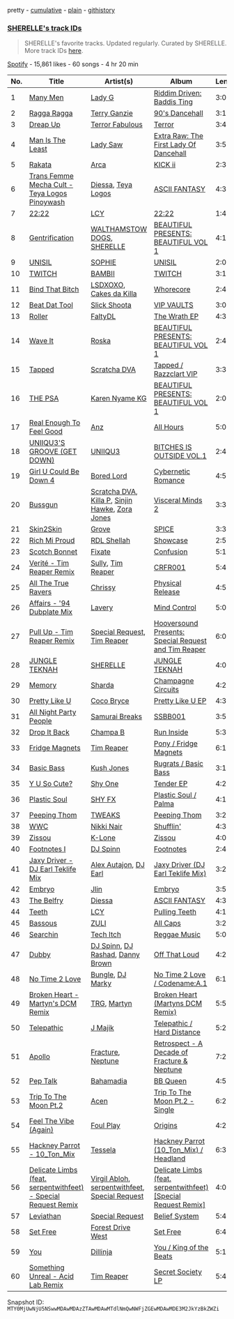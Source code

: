 pretty - [cumulative](/playlists/cumulative/37i9dQZF1DX8NzAadCccWE.md) - [plain](/playlists/plain/37i9dQZF1DX8NzAadCccWE) - [githistory](https://github.githistory.xyz/mackorone/spotify-playlist-archive/blob/main/playlists/plain/37i9dQZF1DX8NzAadCccWE)

### [SHERELLE's track IDs](https://open.spotify.com/playlist/37i9dQZF1DX8NzAadCccWE)

> SHERELLE's favorite tracks\. Updated regularly\. Curated by SHERELLE\. More track IDs <a href="spotify:genre:track\_id">here</a>.

[Spotify](https://open.spotify.com/user/spotify) - 15,861 likes - 60 songs - 4 hr 20 min

| No. | Title | Artist(s) | Album | Length |
|---|---|---|---|---|
| 1 | [Many Men](https://open.spotify.com/track/2WI7mnNs4vKPcKFsKrTKKb) | [Lady G](https://open.spotify.com/artist/1C5RzkueJX7bh2ZrzpA2fa) | [Riddim Driven: Baddis Ting](https://open.spotify.com/album/6nC0ZY4r6nJr5rERPFOMZI) | 3:03 |
| 2 | [Ragga Ragga](https://open.spotify.com/track/2pegyttyReEWyljfybQzGK) | [Terry Ganzie](https://open.spotify.com/artist/6JPxSaFckme5SddqBQ32sh) | [90's Dancehall](https://open.spotify.com/album/5LSXv6VTEwfxkB5pkKnT28) | 3:14 |
| 3 | [Dreap Up](https://open.spotify.com/track/74bwsxnWRQ3m4nXJ0hNy4J) | [Terror Fabulous](https://open.spotify.com/artist/1Oq1UznFoef8kJK0c57xIF) | [Terror](https://open.spotify.com/album/3ULT99wI4bEzrehU2Z7U7d) | 3:48 |
| 4 | [Man Is The Least](https://open.spotify.com/track/18pRR6GRcbh4NOiNekLvXV) | [Lady Saw](https://open.spotify.com/artist/2X1VgNqQOiSbkyel3a9rjK) | [Extra Raw: The First Lady Of Dancehall](https://open.spotify.com/album/0uPHcGwl83Lh1RiFKIQxdd) | 3:50 |
| 5 | [Rakata](https://open.spotify.com/track/0hp5IJ83YpnglsrvGfIhIN) | [Arca](https://open.spotify.com/artist/4SQdUpG4f7UbkJG3cJ2Iyj) | [KICK ii](https://open.spotify.com/album/1Vg5v9M0afj5sIl1ndRXzy) | 2:31 |
| 6 | [Trans Femme Mecha Cult \- Teya Logos Pinoywash](https://open.spotify.com/track/7qoVLzm9e7pRnlF2zV62Tg) | [Diessa](https://open.spotify.com/artist/2HXHcXKyxwOO4rtOdxkUJu), [Teya Logos](https://open.spotify.com/artist/5XS3DEeRW8NARjAJttO2iS) | [ASCII FANTASY](https://open.spotify.com/album/4u34BgJ9tu3v1BLHSHwTpV) | 4:38 |
| 7 | [22:22](https://open.spotify.com/track/0q9hYb3uhZfC5c0NC2hGqq) | [LCY](https://open.spotify.com/artist/4UUWo1AiaKMCi76yo69O1U) | [22:22](https://open.spotify.com/album/2M8yyYRNPiFO5D3bsxmsCa) | 1:40 |
| 8 | [Gentrification](https://open.spotify.com/track/05YJ8kmnxQTk9zsjujOHlm) | [WALTHAMSTOW DOGS](https://open.spotify.com/artist/0IQS3ENeRlhRwg0VB307MI), [SHERELLE](https://open.spotify.com/artist/2TFDQkQ7LahhuwL9p7R6MO) | [BEAUTIFUL PRESENTS: BEAUTIFUL VOL 1](https://open.spotify.com/album/7vxquNykZOqoSU3MR7UJ0G) | 4:12 |
| 9 | [UNISIL](https://open.spotify.com/track/0oRzcIZcW4oB2K2XfB2Uky) | [SOPHIE](https://open.spotify.com/artist/5a2w2tgpLwv26BYJf2qYwu) | [UNISIL](https://open.spotify.com/album/7lQaDQVfZphQDGCi8Vu1Y0) | 2:06 |
| 10 | [TWITCH](https://open.spotify.com/track/66phsNUaW1MADa95YnJnoP) | [BAMBII](https://open.spotify.com/artist/6kf69CwzgodrETRgzcjX95) | [TWITCH](https://open.spotify.com/album/64BszLNkrjNY8umVVRkSQC) | 3:10 |
| 11 | [Bind That Bitch](https://open.spotify.com/track/3ebpXLD39hCZUHM5g9XczH) | [LSDXOXO](https://open.spotify.com/artist/2M2blWl1LBN2UoxlJdaug2), [Cakes da Killa](https://open.spotify.com/artist/6MoQZOH2KnQrJhVtO9VoXC) | [Whorecore](https://open.spotify.com/album/1OEDnlG9MPWboK6lk7lovy) | 2:49 |
| 12 | [Beat Dat Tool](https://open.spotify.com/track/5KFPLAtoHK9ZqGs3HWBJ4H) | [Slick Shoota](https://open.spotify.com/artist/2P1OqKNHmAOg9RfAufNNkR) | [VIP VAULTS](https://open.spotify.com/album/7dQjTAus3GtAzuFhAiEPHz) | 3:00 |
| 13 | [Roller](https://open.spotify.com/track/1L5Az5phuGZK54Q2nqmIZW) | [FaltyDL](https://open.spotify.com/artist/1qykxtFM9KoTti5y3xV1uk) | [The Wrath EP](https://open.spotify.com/album/7BnazN7280Hp0XLybmEpZ1) | 4:37 |
| 14 | [Wave It](https://open.spotify.com/track/5SgtwBF9ICFJiI4ZhzijsG) | [Roska](https://open.spotify.com/artist/5p8U1acntDKzfbbZLwWYE5) | [BEAUTIFUL PRESENTS: BEAUTIFUL VOL 1](https://open.spotify.com/album/7vxquNykZOqoSU3MR7UJ0G) | 2:44 |
| 15 | [Tapped](https://open.spotify.com/track/0ZAGWEXbCA6lLBLR0Y3Btd) | [Scratcha DVA](https://open.spotify.com/artist/4RsQj1228RD7TFtUGCKRg7) | [Tapped / Razzclart VIP](https://open.spotify.com/album/4HO3dLJdFCMwIrcaD9cCeT) | 3:34 |
| 16 | [THE PSA](https://open.spotify.com/track/3qNAUrKcySlURmNr3QX1Wi) | [Karen Nyame KG](https://open.spotify.com/artist/2TsxAQQq0xVbjBOPXozFVz) | [BEAUTIFUL PRESENTS: BEAUTIFUL VOL 1](https://open.spotify.com/album/7vxquNykZOqoSU3MR7UJ0G) | 2:04 |
| 17 | [Real Enough To Feel Good](https://open.spotify.com/track/4nOg2QiFCMJN5R124BQiZg) | [Anz](https://open.spotify.com/artist/1Ysz8yMgr4g1Ol3l1m3yOt) | [All Hours](https://open.spotify.com/album/3IR4b0tGlu8yYzHFix9TwN) | 5:06 |
| 18 | [UNIIQU3'S GROOVE \(GET DOWN\)](https://open.spotify.com/track/3qHrcYktakt3JnY32yTYlg) | [UNIIQU3](https://open.spotify.com/artist/5aR8qSaApKChlZvzB0Jfpx) | [BITCHES IS OUTSIDE VOL.1](https://open.spotify.com/album/59j8GeJS57dCMCCucRCS0N) | 2:44 |
| 19 | [Girl U Could Be Down 4](https://open.spotify.com/track/2AqNfj3Y6t3mvdc6TSXaE2) | [Bored Lord](https://open.spotify.com/artist/651d6TuQaZF6XaRONhiS2n) | [Cybernetic Romance](https://open.spotify.com/album/4xAzAKkeRbP8Rniaj7l0dN) | 4:55 |
| 20 | [Bussgun](https://open.spotify.com/track/6QTt0s3yawVTlQXhpPzkTB) | [Scratcha DVA](https://open.spotify.com/artist/4RsQj1228RD7TFtUGCKRg7), [Killa P](https://open.spotify.com/artist/0yZqTQF0ULKX2gFE6fBHXZ), [Sinjin Hawke](https://open.spotify.com/artist/5qKCgbxBDmDc9Ckgmt4EaN), [Zora Jones](https://open.spotify.com/artist/5zJUDjV6daKYTo1H7OoFAY) | [Visceral Minds 2](https://open.spotify.com/album/2bODZL5o8jcjfprFYtkaTw) | 3:33 |
| 21 | [Skin2Skin](https://open.spotify.com/track/3QCaXjrd140LSHJ22758v2) | [Grove](https://open.spotify.com/artist/1ymLBAEb4VHg1sObM20pQ3) | [SPICE](https://open.spotify.com/album/5se6YvY3aJO3w1ofTsi3wC) | 3:39 |
| 22 | [Rich Mi Proud](https://open.spotify.com/track/0b3itwmGuqXD1sRthHj4pb) | [RDL Shellah](https://open.spotify.com/artist/0eeZmzBCtJCqvntkxBOIpN) | [Showcase](https://open.spotify.com/album/7huNtk4kDrtDjiyLqYLbmr) | 2:59 |
| 23 | [Scotch Bonnet](https://open.spotify.com/track/6Vuda8KBQEN8QoQVbpSJeo) | [Fixate](https://open.spotify.com/artist/1nB5SyBxZpy6ZhBOhjOkhw) | [Confusion](https://open.spotify.com/album/1LTORGqb9sKlRwHGhz10wr) | 5:14 |
| 24 | [Verité \- Tim Reaper Remix](https://open.spotify.com/track/4NhtkGmWcfjLUVJAWPuaRs) | [Sully](https://open.spotify.com/artist/6ryGFEDvM7703b889hPUFZ), [Tim Reaper](https://open.spotify.com/artist/03KZUWKQujlCcgEdcrkvWd) | [CRFR001](https://open.spotify.com/album/4iCc7ZZe7evNTB0tAyhgrl) | 5:48 |
| 25 | [All The True Ravers](https://open.spotify.com/track/7vPd2WjEgPyudYjompBzDj) | [Chrissy](https://open.spotify.com/artist/04zsBrhqOL2WNQvd5MDupE) | [Physical Release](https://open.spotify.com/album/2eG1KJSpnCgpIwA4Atapdh) | 4:50 |
| 26 | [Affairs \- '94 Dubplate Mix](https://open.spotify.com/track/6254tuKsZuu5I4g8JMTy9Z) | [Lavery](https://open.spotify.com/artist/0fK0hLAdC0LJDHiReWUAYU) | [Mind Control](https://open.spotify.com/album/4xcaEwtz9JbYFHyNrZqTcA) | 5:08 |
| 27 | [Pull Up \- Tim Reaper Remix](https://open.spotify.com/track/6GE30aCTN2fAInCxcfLvf9) | [Special Request](https://open.spotify.com/artist/59xdAObFYuaKO2phzzz07H), [Tim Reaper](https://open.spotify.com/artist/03KZUWKQujlCcgEdcrkvWd) | [Hooversound Presents: Special Request and Tim Reaper](https://open.spotify.com/album/2Qtn6rWtRti5CknQiWh6pi) | 6:09 |
| 28 | [JUNGLE TEKNAH](https://open.spotify.com/track/0PjXRi6lYapTH4BXl8xNlU) | [SHERELLE](https://open.spotify.com/artist/2TFDQkQ7LahhuwL9p7R6MO) | [JUNGLE TEKNAH](https://open.spotify.com/album/7ETcD2rHdCaGTOTd2cSLBH) | 4:01 |
| 29 | [Memory](https://open.spotify.com/track/7fTUqj49BY04zf1xVKzsWG) | [Sharda](https://open.spotify.com/artist/4iAs0GwTsi8q6a7ZnzR2Qi) | [Champagne Circuits](https://open.spotify.com/album/5MIpfAfe77E3T3jMkP5tjy) | 4:26 |
| 30 | [Pretty Like U](https://open.spotify.com/track/7FFOHQHKfKVkN9Ax4g4iUi) | [Coco Bryce](https://open.spotify.com/artist/08hjAM9XAD28O0nWVKmlx5) | [Pretty Like U EP](https://open.spotify.com/album/3fQYQstqSGm7Wszo77BYIX) | 4:31 |
| 31 | [All Night Party People](https://open.spotify.com/track/2AyMqw7UEHOeCYWsWMd05l) | [Samurai Breaks](https://open.spotify.com/artist/5X8xxAPGx1ouTGDlgE5ray) | [SSBB001](https://open.spotify.com/album/6CBAITzKkr5eVj9sksxnDs) | 3:51 |
| 32 | [Drop It Back](https://open.spotify.com/track/5K6cNOhr9k6plJNJJ3nHeW) | [Champa B](https://open.spotify.com/artist/2kyA3m1psc64wTCfBIf5fr) | [Run Inside](https://open.spotify.com/album/1tdzvKoCJYGTgb87za8M1Z) | 5:39 |
| 33 | [Fridge Magnets](https://open.spotify.com/track/16Fyt8MQu3PkxxwbomhOtR) | [Tim Reaper](https://open.spotify.com/artist/03KZUWKQujlCcgEdcrkvWd) | [Pony / Fridge Magnets](https://open.spotify.com/album/7MBtxZPdjMgUrpuO5oMhkY) | 6:13 |
| 34 | [Basic Bass](https://open.spotify.com/track/7CclkH3CnAQAuXWlyLZigF) | [Kush Jones](https://open.spotify.com/artist/5ifmtTvKK5Pfk6K1b0eHZm) | [Rugrats / Basic Bass](https://open.spotify.com/album/37enTjF8uoq3f5Y1Kha3O7) | 3:15 |
| 35 | [Y U So Cute?](https://open.spotify.com/track/3dZUP2Jg9zPCT3tjmbZYao) | [Shy One](https://open.spotify.com/artist/6FafP4LIlZnnYNacDoW7yZ) | [Tender EP](https://open.spotify.com/album/1vGrpZCetwudfyUSxt6XqK) | 4:23 |
| 36 | [Plastic Soul](https://open.spotify.com/track/6tYGNeg1NX4eqX4kPpY18G) | [SHY FX](https://open.spotify.com/artist/5oDtp2FC8VqBjTx1aT4P5j) | [Plastic Soul / Palma](https://open.spotify.com/album/4iXB74FtxTdDyY542cSQPo) | 4:15 |
| 37 | [Peeping Thom](https://open.spotify.com/track/75ZG7IyFgbOWO58kqmSBgu) | [TWEAKS](https://open.spotify.com/artist/0Eee47Sroig9UczLZGtyVn) | [Peeping Thom](https://open.spotify.com/album/1rCXwdTNgqKs2Yl3mta9Y5) | 3:20 |
| 38 | [WWC](https://open.spotify.com/track/5R2yvyGBNYxIABW8VbJqe6) | [Nikki Nair](https://open.spotify.com/artist/27JCep1zDO3K8GY50trDo6) | [Shufflin'](https://open.spotify.com/album/5FZGjFhMPaAYwIQ2R3RL0E) | 4:31 |
| 39 | [Zissou](https://open.spotify.com/track/1NYpG1E55EEt2X5MGFCWfR) | [K\-Lone](https://open.spotify.com/artist/6VC4hWnnMMmOxpH6KsAXBU) | [Zissou](https://open.spotify.com/album/7hTN64iBWL618sMjMxtKqO) | 4:05 |
| 40 | [Footnotes I](https://open.spotify.com/track/4kpifWfbIp1aP7aTIEh1bi) | [DJ Spinn](https://open.spotify.com/artist/0ZGOz1bQgvsT4KSzHB1dg9) | [Footnotes](https://open.spotify.com/album/03LyYirR6Bsyk5sEJdsM98) | 2:49 |
| 41 | [Jaxy Driver \- DJ Earl Teklife Mix](https://open.spotify.com/track/6kvUuoWGOD1cNWk04PC6Mf) | [Alex Autajon](https://open.spotify.com/artist/5OA57ztYlNqNO02sjgjzTl), [DJ Earl](https://open.spotify.com/artist/3Y6Xd3ZOlhkroMrz1Bmo0Y) | [Jaxy Driver \(DJ Earl Teklife Mix\)](https://open.spotify.com/album/63JF9B4Q9zc8Q44krZaLU6) | 3:26 |
| 42 | [Embryo](https://open.spotify.com/track/6MBE1Ng091R1Ws5v8GdmBv) | [Jlin](https://open.spotify.com/artist/23QKqAkKwti9zBiac6RFBA) | [Embryo](https://open.spotify.com/album/3TCDGwvbA1UerLjr6fNlns) | 3:53 |
| 43 | [The Belfry](https://open.spotify.com/track/1frOMgCLJNaNCKkapEnEZG) | [Diessa](https://open.spotify.com/artist/2HXHcXKyxwOO4rtOdxkUJu) | [ASCII FANTASY](https://open.spotify.com/album/4u34BgJ9tu3v1BLHSHwTpV) | 4:38 |
| 44 | [Teeth](https://open.spotify.com/track/223l7zXLoIvKo5Obfw4vIo) | [LCY](https://open.spotify.com/artist/4UUWo1AiaKMCi76yo69O1U) | [Pulling Teeth](https://open.spotify.com/album/3KSdfgM7AbMcbFDMTq0cbU) | 4:17 |
| 45 | [Bassous](https://open.spotify.com/track/2wbaaQN1Q17hwWBpHsJzel) | [ZULI](https://open.spotify.com/artist/5Kur13kkU4pOoNFAE8K0YF) | [All Caps](https://open.spotify.com/album/1sXHoAxzB4MG62AaSDPToo) | 3:25 |
| 46 | [Searchin](https://open.spotify.com/track/4VtnfygDqHlWLKrsN8gtPt) | [Tech Itch](https://open.spotify.com/artist/0rVWC4FLcoXqATSMEhX2Ft) | [Reggae Music](https://open.spotify.com/album/4adMthSyvEggBoj3GwhcL2) | 5:05 |
| 47 | [Dubby](https://open.spotify.com/track/1E8ARjKWptIv32dmylbLTG) | [DJ Spinn](https://open.spotify.com/artist/0ZGOz1bQgvsT4KSzHB1dg9), [DJ Rashad](https://open.spotify.com/artist/4zGBj9dI63YIWmZkPl3o7V), [Danny Brown](https://open.spotify.com/artist/6pJkhyn8MedLRRl9qZVkWL) | [Off That Loud](https://open.spotify.com/album/1r3MlMAiwfTyHI7LtBqODR) | 4:28 |
| 48 | [No Time 2 Love](https://open.spotify.com/track/6rQa0EYIAqrg99g2azqr5j) | [Bungle](https://open.spotify.com/artist/0dpCZN6OOu60LZXZpNGsKj), [DJ Marky](https://open.spotify.com/artist/1rd51IrbtX9DqoU0Zxu4TV) | [No Time 2 Love / Codename:A.1](https://open.spotify.com/album/2VjSL46ob5fRqtUxsKoCeE) | 6:19 |
| 49 | [Broken Heart \- Martyn's DCM Remix](https://open.spotify.com/track/2CzXRSQ9dosUBaYEemtb9C) | [TRG](https://open.spotify.com/artist/2fSp3m7bV2WoRqwoTGuoY5), [Martyn](https://open.spotify.com/artist/68i1l0GWQ5dwzAy1UVNHNw) | [Broken Heart \(Martyns DCM Remix\)](https://open.spotify.com/album/3uddb9qDKZ0ykO2T8ySfeZ) | 5:52 |
| 50 | [Telepathic](https://open.spotify.com/track/4THoRDKFgmghrAx25rk5wO) | [J Majik](https://open.spotify.com/artist/59hUvYHHq6pDHDbfNafjVb) | [Telepathic / Hard Distance](https://open.spotify.com/album/15ah1xsSOCuu2zHhh57ADC) | 5:28 |
| 51 | [Apollo](https://open.spotify.com/track/3LfPxzuSC02bCRafuXAN5b) | [Fracture](https://open.spotify.com/artist/5imJlmURJJk9wicePHiqvo), [Neptune](https://open.spotify.com/artist/5IQRi95CwBWzOvk57vn725) | [Retrospect \- A Decade of Fracture & Neptune](https://open.spotify.com/album/5LotY5TthROAVyZhUwm5mz) | 7:23 |
| 52 | [Pep Talk](https://open.spotify.com/track/1CSmHN7b9SgM4tcOpAEWdE) | [Bahamadia](https://open.spotify.com/artist/6ZcRUVs3I5U8EOnm9ZdCsO) | [BB Queen](https://open.spotify.com/album/6fEmV0y9haaM0878R4FxLD) | 4:56 |
| 53 | [Trip To The Moon Pt.2](https://open.spotify.com/track/0vu1RK6IMlhqOUDB2D3cdc) | [Acen](https://open.spotify.com/artist/2vTylPga7qiTFjmDFBxofA) | [Trip To The Moon Pt.2 \- Single](https://open.spotify.com/album/6Xu3FcDeqt8i8LGpX03Dlt) | 6:22 |
| 54 | [Feel The Vibe \(Again\)](https://open.spotify.com/track/1WVhOYMnetboL007LBZhRA) | [Foul Play](https://open.spotify.com/artist/67FRYUfxVqKOrS3x4emvL8) | [Origins](https://open.spotify.com/album/3KqzGukJ8XRU1r2l8e5p8m) | 4:22 |
| 55 | [Hackney Parrot \- 10\_Ton\_Mix](https://open.spotify.com/track/52pUFcnTtzRQ57E5PPOH0B) | [Tessela](https://open.spotify.com/artist/1ZgWT8v2NTxXJapNzqJMnd) | [Hackney Parrot \(10\_Ton\_Mix\) / Headland](https://open.spotify.com/album/62SSkCm4ThqEm9TjWLILZH) | 6:31 |
| 56 | [Delicate Limbs \(feat\. serpentwithfeet\) \- Special Request Remix](https://open.spotify.com/track/2vvSCgK0NMYiOImew2oYbJ) | [Virgil Abloh](https://open.spotify.com/artist/6zKRU70JFcCQtP3vKV4ANm), [serpentwithfeet](https://open.spotify.com/artist/1O9iHQjrVuiAYOJFCBeFSl), [Special Request](https://open.spotify.com/artist/59xdAObFYuaKO2phzzz07H) | [Delicate Limbs \(feat\. serpentwithfeet\) \[Special Request Remix\]](https://open.spotify.com/album/4xDZMb8L6tvFFh7KpHErpM) | 4:07 |
| 57 | [Leviathan](https://open.spotify.com/track/1gX6INvDzhvfDWuuw38VsJ) | [Special Request](https://open.spotify.com/artist/59xdAObFYuaKO2phzzz07H) | [Belief System](https://open.spotify.com/album/3EeicHFXhpcsvD5hXLVdUg) | 5:48 |
| 58 | [Set Free](https://open.spotify.com/track/0bKV2Qvgx7UBO62Hqdquog) | [Forest Drive West](https://open.spotify.com/artist/0K1lHu1BP65Z1DErnljxUw) | [Set Free](https://open.spotify.com/album/2jUy52vGtXKGBkJdXqxCKp) | 6:40 |
| 59 | [You](https://open.spotify.com/track/3B9Bi7OhmPyzeqeUedAZE2) | [Dillinja](https://open.spotify.com/artist/5CDTMeaU6dnv24n6e4uAtk) | [You / King of the Beats](https://open.spotify.com/album/6hGFtlVuuir8LRuMPGmW5a) | 5:13 |
| 60 | [Something Unreal \- Acid Lab Remix](https://open.spotify.com/track/1RJABjlUFH8ZJFRfPuHgyr) | [Tim Reaper](https://open.spotify.com/artist/03KZUWKQujlCcgEdcrkvWd) | [Secret Society LP](https://open.spotify.com/album/0fHxNpX5lRuCtdlAfIO2lW) | 5:48 |

Snapshot ID: `MTY0MjUwNjU5NSwwMDAwMDAzZTAwMDAwMTdlNmQwNWFjZGEwMDAwMDE3M2JkYzBkZWZi`